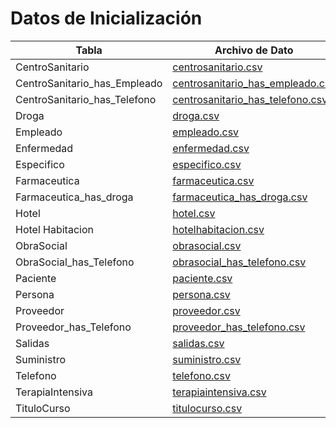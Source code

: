 # Datos de Inicialización

| Tabla                        | Archivo de Dato                                                      |
|------------------------------|----------------------------------------------------------------------|
| CentroSanitario              | [centrosanitario.csv](centrosanitario.csv)                           |
| CentroSanitario_has_Empleado | [centrosanitario_has_empleado.csv](centrosanitario_has_empleado.csv) |
| CentroSanitario_has_Telefono | [centrosanitario_has_telefono.csv](centrosanitario_has_telefono.csv) |
| Droga                        | [droga.csv](droga.csv)                                               |
| Empleado                     | [empleado.csv](empleado.csv)                                         |
| Enfermedad                   | [enfermedad.csv](enfermedad.csv)                                     |
| Especifico                   | [especifico.csv](especifico.csv)                                     |
| Farmaceutica                 | [farmaceutica.csv](farmaceutica.csv)                                 |
| Farmaceutica_has_droga       | [farmaceutica_has_droga.csv](farmaceutica_has_droga.csv)             |
| Hotel                        | [hotel.csv](hotel.csv)                                               |
| Hotel Habitacion             | [hotelhabitacion.csv](hotelhabitacion.csv)                           |
| ObraSocial                   | [obrasocial.csv](obrasocial.csv)                                     |
| ObraSocial_has_Telefono      | [obrasocial_has_telefono.csv](obrasocial_has_telefono.csv)           |
| Paciente                     | [paciente.csv](paciente.csv)                                         |
| Persona                      | [persona.csv](persona.csv)                                           |
| Proveedor                    | [proveedor.csv](proveedor.csv)                                       |
| Proveedor_has_Telefono       | [proveedor_has_telefono.csv](proveedor_has_telefono.csv)             |
| Salidas                      | [salidas.csv](salidas.csv)                                           |
| Suministro                   | [suministro.csv](suministro.csv)                                     |
| Telefono                     | [telefono.csv](telefono.csv)                                         |
| TerapiaIntensiva             | [terapiaintensiva.csv](terapiaintensiva.csv)                         |
| TituloCurso                  | [titulocurso.csv](titulocurso.csv)                                   |